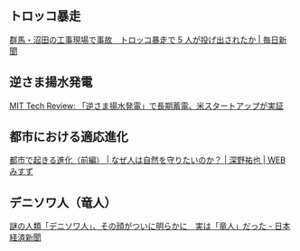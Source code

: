 ## トロッコ暴走

[群馬・沼田の工事現場で事故　トロッコ暴走で 5 人が投げ出されたか | 毎日新聞](https://mainichi.jp/articles/20250804/k00/00m/040/191000c)

## 逆さま揚水発電

[MIT Tech Review: 「逆さま揚水発電」で長期蓄電、米スタートアップが実証](https://www.technologyreview.jp/s/366277/this-startup-wants-to-use-the-earth-as-a-massive-battery/)

## 都市における適応進化

[都市で起きる進化（前編） | なぜ人は自然を守りたいのか？ | 深野祐也 | WEB みすず](https://magazine.msz.co.jp/series/evolution-ecology/5/)

## デニソワ人（竜人）

[謎の人類「デニソワ人」、その顔がついに明らかに　実は「竜人」だった - 日本経済新聞](https://www.nikkei.com/article/DGXZQOSG141PS0U5A710C2000000/)
